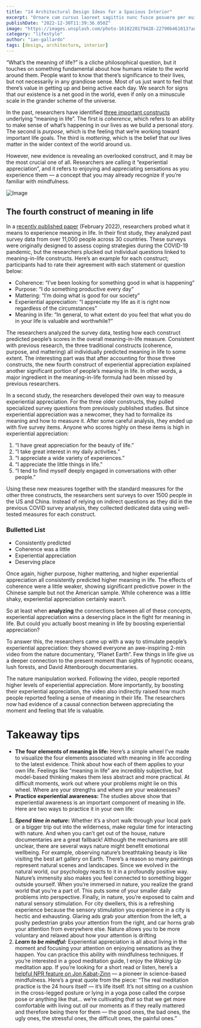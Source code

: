 ```yaml
---
title: "14 Architectural Design Ideas for a Spacious Interior"
excerpt: "Ornare cum cursus laoreet sagittis nunc fusce posuere per euismod dis vehicula a, semper fames lacus maecenas dictumst pulvinar neque enim non potenti. Torquent hac sociosqu eleifend potenti."
publishDate: "2022-12-30T11:39:36.050Z"
image: "https://images.unsplash.com/photo-1618220179428-22790b461013?auto=format&fit=crop&w=927&h=927"
category: "lifestyle"
author: "ian-gallardo"
tags: [design, architecture, interior]
---
```


“What’s the meaning of life?” is a cliche philosophical question, but it touches on something fundamental about how humans relate to the world around them. People want to know that there’s significance to their lives, but not necessarily in any grandiose sense. Most of us just want to feel that there’s value in getting up and being active each day. We search for signs that our existence is a net good in the world, even if only on a minuscule scale in the grander scheme of the universe.

In the past, researchers have identified [three important constructs](https://pubmed.ncbi.nlm.nih.gov/30614732/) underlying “meaning in life”. The first is _coherence_, which refers to an ability to make sense of what’s happening in our lives as we build a personal story. The second is _purpose_, which is the feeling that we’re working toward important life goals. The third is _mattering_, which is the belief that our lives matter in the wider context of the world around us.

However, new evidence is revealing an overlooked construct, and it may be the most crucial one of all. Researchers are calling it “experiential appreciation”, and it refers to enjoying and appreciating sensations as you experience them — a concept that you may already recognize if you’re familiar with mindfulness.

![Image](https://cdn.sanity.io/images/cijrdavx/production/4b0860eea675e1ebbb0bf25fbff6db2534cfb611-5184x3348.jpg?w=650&q=75&fit=clip&auto=format)

## The fourth construct of meaning in life

In a [recently published paper](https://www.nature.com/articles/s41562-021-01283-6.pdf) (February 2022), researchers probed what it means to experience meaning in life. In their first study, they analyzed past survey data from over 11,000 people across 30 countries. These surveys were originally designed to assess coping strategies during the COVID-19 pandemic, but the researchers plucked out individual questions linked to meaning-in-life constructs. Here’s an example for each construct; participants had to rate their agreement with each statement or question below:

- Coherence: “I’ve been looking for something good in what is happening”
- Purpose: “I do something productive every day”
- Mattering: “I’m doing what is good for our society”
- Experiential appreciation: “I appreciate my life as it is right now regardless of the circumstances”
- Meaning in life: “In general, to what extent do you feel that what you do in your life is valuable and worthwhile?”

The researchers analyzed the survey data, testing how each construct predicted people’s scores in the overall meaning-in-life measure. Consistent with previous research, the three traditional constructs (coherence, purpose, and mattering) all individually predicted meaning in life to some extent. The interesting part was that after accounting for those three constructs, the new fourth construct of experiential appreciation explained another significant portion of people’s meaning in life. In other words, a major ingredient in the meaning-in-life formula had been missed by previous researchers.

In a second study, the researchers developed their own way to measure experiential appreciation. For the three older constructs, they pulled specialized survey questions from previously published studies. But since experiential appreciation was a newcomer, they had to formalize its meaning and how to measure it. After some careful analysis, they ended up with five survey items. Anyone who scores highly on these items is high in experiential appreciation:

1.  “I have great appreciation for the beauty of life.”
2.  “I take great interest in my daily activities.”
3.  “I appreciate a wide variety of experiences.”
4.  “I appreciate the little things in life.”
5.  “I tend to find myself deeply engaged in conversations with other people.”

Using these new measures together with the standard measures for the other three constructs, the researchers sent surveys to over 1500 people in the US and China. Instead of relying on indirect questions as they did in the previous COVID survey analysis, they collected dedicated data using well-tested measures for each construct.

### Bulletted List

- Consistently predicted
- Coherence was a little
- Experiential appreciation
- Deserving place

Once again, higher purpose, higher mattering, and higher experiential appreciation all consistently predicted higher meaning in life. The effects of coherence were a little weaker, showing significant predictive power in the Chinese sample but not the American sample. While coherence was a little shaky, experiential appreciation certainly wasn’t.

So at least when **analyzing** the connections between all of these _concepts_, experiential appreciation wins a deserving place in the fight for meaning in life. But could you actually boost meaning in life by boosting experiential appreciation?

To answer this, the researchers came up with a way to stimulate people’s experiential appreciation: they showed everyone an awe-inspiring 2-min video from the nature documentary, “Planet Earth”. Few things in life give us a deeper connection to the present moment than sights of hypnotic oceans, lush forests, and David Attenborough documentaries.

The nature manipulation worked. Following the video, people reported higher levels of experiential appreciation. More importantly, by boosting their experiential appreciation, the video also indirectly raised how much people reported feeling a sense of meaning in their life. The researchers now had evidence of a causal connection between appreciating the moment and feeling that life is valuable.

# Takeaway tips

- **The four elements of meaning in life:** Here’s a simple wheel I’ve made to visualize the four elements associated with meaning in life according to the latest evidence. Think about how each of them applies to your own life. Feelings like “meaning in life” are incredibly subjective, but model-based thinking makes them less abstract and more practical. At difficult moments, work out where your problems might lie on this wheel. Where are your strengths and where are your weaknesses?
- **Practice experiential awareness:** The studies above show that experiential awareness is an important component of meaning in life. Here are two ways to practice it in your own life:

1.  **_Spend time in nature_:** Whether it’s a short walk through your local park or a bigger trip out into the wilderness, make regular time for interacting with nature. And when you can’t get out of the house, nature documentaries are a great fallback! Although the mechanisms are still unclear, there are several ways nature might benefit emotional wellbeing. For example, observing nature’s breathtaking beauty is like visiting the best art gallery on Earth. There’s a reason so many paintings represent natural scenes and landscapes. Since we evolved in the natural world, our psychology reacts to it in a profoundly positive way. Nature’s immensity also makes you feel connected to something bigger outside yourself. When you’re immersed in nature, you realize the grand world that you’re a part of. This puts some of your smaller daily problems into perspective. Finally, in nature, you’re exposed to calm and natural sensory stimulation. For city dwellers, this is a refreshing experience because the sensory stimulation you experience in a city is hectic and exhausting. Glaring ads grab your attention from the left, a pushy pedestrian grabs your attention from the right, and car horns grab your attention from everywhere else. Nature allows you to be more voluntary and relaxed about how your attention is drifting
2.  **_Learn to be mindful:_** Experiential appreciation is all about living in the moment and focusing your attention on enjoying sensations as they happen. You can practice this ability with mindfulness techniques. If you’re interested in a good meditation guide, I enjoy the _Waking Up_ meditation app. If you’re looking for a short read or listen, here’s a [helpful NPR feature on Jon Kabat-Zinn](https://www.npr.org/2021/12/21/1066585316/mindfulness-meditation-with-john-kabat-zinn) — a pioneer in science-based mindfulness. Here’s a great quote from the piece: “The real meditation practice is the 24 hours itself — it’s life itself. It’s not sitting on a cushion in the cross-legged posture or lying in a yoga pose called the corpse pose or anything like that… we’re cultivating _that_ so that we get more comfortable with living out _all_ our moments as if they really mattered and therefore being there for them — the good ones, the bad ones, the ugly ones, the stressful ones, the difficult ones, the painful ones.”
